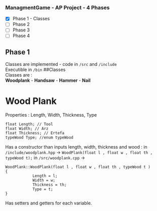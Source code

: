 ### ManagmentGame - AP Project - 4 Phases

- [x] Phase 1 - Classes
- [ ] Phase 2
- [ ] Phase 3
- [ ] Phase 4

## Phase 1  
Classes are implemented - code in `/src` and `/include`  
Executible in `/bin`
##Classes  
Classes are :  
**Woodplank** - **Handsaw** - **Hammer** - **Nail**  
# Wood Plank  
Properties : Length, Width, Thickness, Type
``` 
float Length; // Tool
float Width; // Arz
float Thickness; // Ertefa
typeWood Type; //enum typeWood
```  
Has a constructor than inputs length, width, thickness and wood : 
in `/include/woodplank.hpp` -> `WoodPlank(float l , float w , float th , typeWood t);`
in `/src/woodplank.cpp` ->  
```
WoodPlank::WoodPlank(float l , float w , float th , typeWood t )
{
            Length = l;
            Width = w;
            Thickness = th;
            Type = t;
}
```  
Has setters and getters for each variable.  
